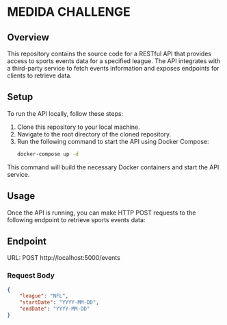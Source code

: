 # MEDIDA CHALLENGE

## Overview
This repository contains the source code for a RESTful API that provides access to sports events data for a specified league. The API integrates with a third-party service to fetch events information and exposes endpoints for clients to retrieve data.

## Setup
To run the API locally, follow these steps:

1. Clone this repository to your local machine.
2. Navigate to the root directory of the cloned repository.
3. Run the following command to start the API using Docker Compose:
   ```bash
   docker-compose up -d

This command will build the necessary Docker containers and start the API service.

## Usage
Once the API is running, you can make HTTP POST requests to the following endpoint to retrieve sports events data:

## Endpoint
URL: POST http://localhost:5000/events

### Request Body
```json
{
    "league": "NFL",
    "startDate": "YYYY-MM-DD",
    "endDate": "YYYY-MM-DD"
}
